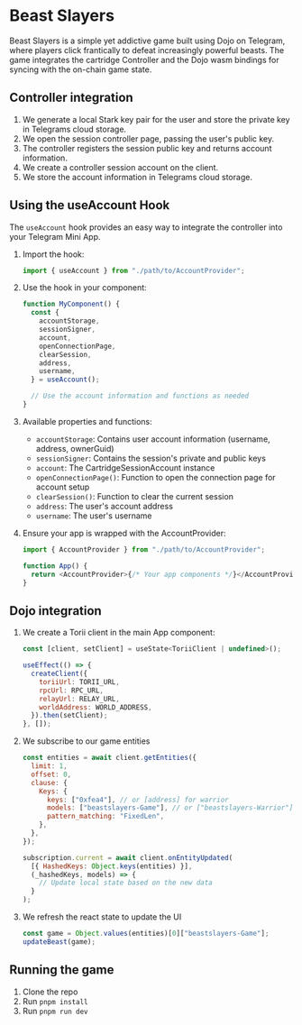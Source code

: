 # Beast Slayers

Beast Slayers is a simple yet addictive game built using Dojo on Telegram, where players click frantically to defeat increasingly powerful beasts. The game integrates the cartridge Controller and the Dojo wasm bindings for syncing with the on-chain game state.

## Controller integration

1. We generate a local Stark key pair for the user and store the private key in Telegrams cloud storage.
2. We open the session controller page, passing the user's public key.
3. The controller registers the session public key and returns account information.
4. We create a controller session account on the client.
5. We store the account information in Telegrams cloud storage.

## Using the useAccount Hook

The `useAccount` hook provides an easy way to integrate the controller into your Telegram Mini App.

1. Import the hook:

   ```javascript
   import { useAccount } from "./path/to/AccountProvider";
   ```

2. Use the hook in your component:

   ```javascript
   function MyComponent() {
     const {
       accountStorage,
       sessionSigner,
       account,
       openConnectionPage,
       clearSession,
       address,
       username,
     } = useAccount();

     // Use the account information and functions as needed
   }
   ```

3. Available properties and functions:

   - `accountStorage`: Contains user account information (username, address, ownerGuid)
   - `sessionSigner`: Contains the session's private and public keys
   - `account`: The CartridgeSessionAccount instance
   - `openConnectionPage()`: Function to open the connection page for account setup
   - `clearSession()`: Function to clear the current session
   - `address`: The user's account address
   - `username`: The user's username

4. Ensure your app is wrapped with the AccountProvider:

   ```javascript
   import { AccountProvider } from "./path/to/AccountProvider";

   function App() {
     return <AccountProvider>{/* Your app components */}</AccountProvider>;
   }
   ```

## Dojo integration

1. We create a Torii client in the main App component:

   ```javascript
   const [client, setClient] = useState<ToriiClient | undefined>();

   useEffect(() => {
     createClient({
       toriiUrl: TORII_URL,
       rpcUrl: RPC_URL,
       relayUrl: RELAY_URL,
       worldAddress: WORLD_ADDRESS,
     }).then(setClient);
   }, []);
   ```

2. We subscribe to our game entities

   ```javascript
   const entities = await client.getEntities({
     limit: 1,
     offset: 0,
     clause: {
       Keys: {
         keys: ["0xfea4"], // or [address] for warrior
         models: ["beastslayers-Game"], // or ["beastslayers-Warrior"]
         pattern_matching: "FixedLen",
       },
     },
   });

   subscription.current = await client.onEntityUpdated(
     [{ HashedKeys: Object.keys(entities) }],
     (_hashedKeys, models) => {
       // Update local state based on the new data
     }
   );
   ```

3. We refresh the react state to update the UI

   ```javascript
   const game = Object.values(entities)[0]["beastslayers-Game"];
   updateBeast(game);
   ```

## Running the game

1. Clone the repo
2. Run `pnpm install`
3. Run `pnpm run dev`
